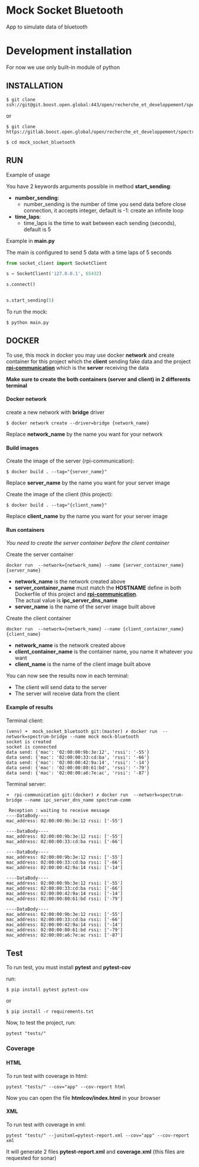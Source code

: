 # Mock Socket Bluetooth
App to simulate data of bluetooth
# Development installation
For now we use only built-in module of python


## INSTALLATION

```
$ git clone ssh://git@git.boost.open.global:443/open/recherche_et_developpement/spectrum/mock_socket_bluetooth.git
```

or 

```
$ git clone https://gitlab.boost.open.global/open/recherche_et_developpement/spectrum/mock_socket_bluetooth.git
```

```
$ cd mock_socket_bluetooth
```


## RUN

Example of usage

You have 2 keywords arguments possible in method __start_sending__:
* __number_sending__: 
    * number_sending is the number of time you send data before close connection, it accepts integer, default is -1: create an infinite loop
* __time_laps__:
    * time_laps is the time to wait between each sending (seconds), default is 5

Example in __main.py__

The main is configured to send 5 data with a time laps of 5 seconds

``` python
from socket_client import SocketClient

s = SocketClient('127.0.0.1', 65432)

s.connect()


s.start_sending(5)
```

To run the mock:

``` shell script
$ python main.py
```

## DOCKER

To use, this mock in docker you may use docker __network__ and create container for this project which the __client__ sending fake data and the project [__rpi-communication__](https://gitlab.boost.open.global/open/recherche_et_developpement/spectrum/rpi-communication) which is the __server__ receiving the data

__Make sure to create the both containers (server and client) in 2 differents terminal__

#### Docker network

create a new network with __bridge__ driver

``` shell script
$ docker network create --driver=bridge {network_name}
```

Replace __network_name__ by the name you want for your network

#### Build images


Create the image of the server (rpi-communication):

``` shell script
$ docker build . --tag="{server_name}"
```

Replace __server_name__ by the name you want for your server image


Create the image of the client (this project):

``` shell script
$ docker build . --tag="{client_name}"
```

Replace __client_name__ by the name you want for your server image

#### Run containers

_You need to create the server container before the client container_

Create the server container

``` shell script
docker run  --network={network_name} --name {server_container_name} {server_name}
```

* __network_name__ is the network created above
* __server_container_name__ must match the __HOSTNAME__ define in both Dockerfile of this project and [__rpi-communication__](https://gitlab.boost.open.global/open/recherche_et_developpement/spectrum/rpi-communication).  
The actual value is __ipc_server_dns_name__
* __server_name__ is the name of the server image built above


Create the client container

``` shell script
docker run  --network={network_name} --name {client_container_name} {client_name}
```

* __network_name__ is the network created above
* __client_container_name__ is the container name, you name it whatever you want
* __client_name__ is the name of the client image built above


You can now see the results now in each terminal:

* The client will send data to the server
* The server will receive data from the client

 

#### Example of results

Terminal client:

``` shell script
(venv) ➜  mock_socket_bluetooth git:(master) ✗ docker run  --network=spectrum-bridge --name mock mock-bluetooth              
socket is created
socket is connected
data send: {'mac': '02:00:00:9b:3e:12', 'rssi': '-55'}
data send: {'mac': '02:00:00:33:cd:ba', 'rssi': '-66'}
data send: {'mac': '02:00:00:42:9a:14', 'rssi': '-14'}
data send: {'mac': '02:00:00:80:61:bd', 'rssi': '-79'}
data send: {'mac': '02:00:00:a6:7e:ac', 'rssi': '-87'}
```

Terminal server:

``` shell script
➜  rpi-communication git:(docker) ✗ docker run  --network=spectrum-bridge --name ipc_server_dns_name spectrum-comm

 Reception : waiting to receive message
----DataBody----
mac_address: 02:00:00:9b:3e:12 rssi: ['-55']

----DataBody----
mac_address: 02:00:00:9b:3e:12 rssi: ['-55']
mac_address: 02:00:00:33:cd:ba rssi: ['-66']

----DataBody----
mac_address: 02:00:00:9b:3e:12 rssi: ['-55']
mac_address: 02:00:00:33:cd:ba rssi: ['-66']
mac_address: 02:00:00:42:9a:14 rssi: ['-14']

----DataBody----
mac_address: 02:00:00:9b:3e:12 rssi: ['-55']
mac_address: 02:00:00:33:cd:ba rssi: ['-66']
mac_address: 02:00:00:42:9a:14 rssi: ['-14']
mac_address: 02:00:00:80:61:bd rssi: ['-79']

----DataBody----
mac_address: 02:00:00:9b:3e:12 rssi: ['-55']
mac_address: 02:00:00:33:cd:ba rssi: ['-66']
mac_address: 02:00:00:42:9a:14 rssi: ['-14']
mac_address: 02:00:00:80:61:bd rssi: ['-79']
mac_address: 02:00:00:a6:7e:ac rssi: ['-87']

```


## Test

To run test, you must install __pytest__ and __pytest-cov__

run:

``` shell script
$ pip install pytest pytest-cov
```

or

``` shell script
$ pip install -r requirements.txt
```


Now, to test the project, run:

``` shell script
pytest "tests/"
```

### Coverage

#### HTML

To run test with coverage in html:

``` shell script
pytest "tests/" --cov="app" --cov-report html
```

Now  you can open the file __htmlcov/index.html__ in your browser


#### XML

To run test with coverage in xml:

``` shell script
pytest "tests/" --junitxml=pytest-report.xml --cov="app" --cov-report xml
``` 

It will generate 2 files __pytest-report.xml__ and __coverage.xml__ (this files are requested for sonar)